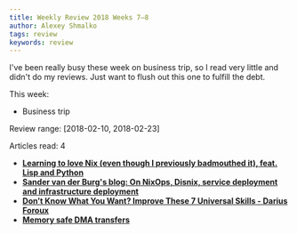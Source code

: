 ```yaml
---
title: Weekly Review 2018 Weeks 7–8
author: Alexey Shmalko
tags: review
keywords: review
---
```


I've been really busy these week on business trip, so I read very little and didn't do my reviews. Just want to flush out this one to fulfill the debt.

This week:

- Business trip

<!--more-->

Review range: [2018-02-10, 2018-02-23]

Articles read: 4

- **[Learning to love Nix (even though I previously badmouthed it), feat. Lisp and Python](https://cdagostino.io/posts/2017-07-28-learning-to-love-nix.html)**
- **[Sander van der Burg's blog: On NixOps, Disnix, service deployment and infrastructure deployment](http://sandervanderburg.blogspot.com/2015/03/on-nixops-disnix-service-deployment-and.html)**
- **[Don’t Know What You Want? Improve These 7 Universal Skills - Darius Foroux](http://dariusforoux.com/universal-skills/)**
- **[Memory safe DMA transfers](http://blog.japaric.io/safe-dma/)**
